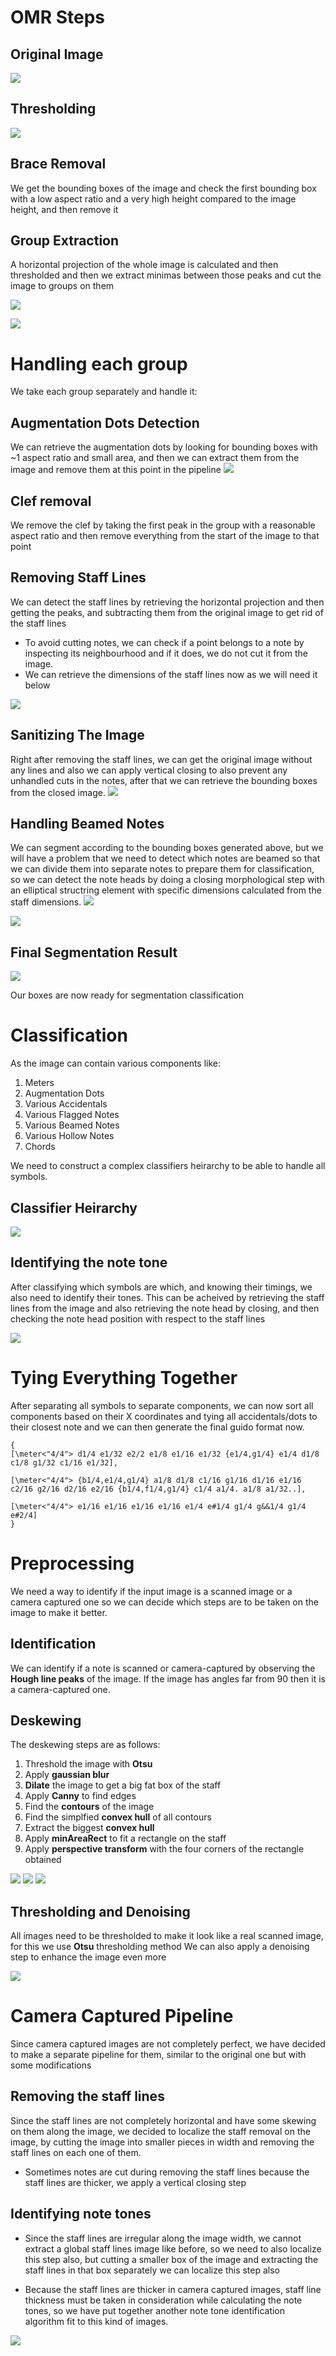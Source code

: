 # OMR Steps

## Original Image

![](images/original.png)

## Thresholding 

![](images/threshold.png)

## Brace Removal

We get the bounding boxes of the image and check the first bounding box with a low aspect ratio and a very high height compared to the image height, and then remove it

## Group Extraction
A horizontal projection of the whole image is calculated and then thresholded and then we extract minimas between those peaks and cut the image to groups on them

![](images/groups_projection.png)

![](images/groups.png)

# Handling each group
We take each group separately and handle it:
## Augmentation Dots Detection
We can retrieve the augmentation dots by looking for bounding boxes with ~1 aspect ratio and small area, and then we can extract them from the image and remove them at this point in the pipeline
![](images/dots.png)

## Clef removal
We remove the clef by taking the first peak in the group with a reasonable aspect ratio and then remove everything from the start of the image to that point

## Removing Staff Lines
We can detect the staff lines by retrieving the horizontal projection and then getting the peaks, and subtracting them from the original image to get rid of the staff lines

* To avoid cutting notes, we can check if a point belongs to a note by inspecting its neighbourhood and if it does, we do not cut it from the image.
* We can retrieve the dimensions of the staff lines now as we will need it below
  
![](images/group_projection.png)

## Sanitizing The Image
Right after removing the staff lines, we can get the original image without any lines and also we can apply vertical closing to also prevent any unhandled cuts in the notes, after that we can retrieve the bounding boxes from the closed image.
![](images/sanitized_closed.png)

## Handling Beamed Notes
We can segment according to the bounding boxes generated above, but we will have a problem that we need to detect which notes are beamed so that we can divide them into separate notes to prepare them for classification, so we can detect the note heads by doing a closing morphological step with an elliptical structring element with specific dimensions calculated from the staff dimensions.
![](images/beam_slicing.png)

![](images/beam_slicing_2.png)

## Final Segmentation Result

![](images/final_segmentation.png)

Our boxes are now ready for segmentation classification

# Classification

As the image can contain various components like:
1.  Meters
2.  Augmentation Dots
3.  Various Accidentals
4.  Various Flagged Notes
5.  Various Beamed Notes
6.  Various Hollow Notes
7.  Chords

We need to construct a complex classifiers heirarchy to be able to handle all symbols.

## Classifier Heirarchy
![](images/classifier_heirarchy.png)

## Identifying the note tone
After classifying which symbols are which, and knowing their timings, we also need to identify their tones.
This can be acheived by retrieving the staff lines from the image and also retrieving the note head by closing, and then checking the note head position with respect to the staff lines

![](images/head_line.png)

# Tying Everything Together

After separating all symbols to separate components, we can now sort all components based on their X coordinates and tying all accidentals/dots to their closest note and we can then generate the final guido format now.

```
{
[\meter<"4/4"> d1/4 e1/32 e2/2 e1/8 e1/16 e1/32 {e1/4,g1/4} e1/4 d1/8 c1/8 g1/32 c1/16 e1/32],

[\meter<"4/4"> {b1/4,e1/4,g1/4} a1/8 d1/8 c1/16 g1/16 d1/16 e1/16 c2/16 g2/16 d2/16 e2/16 {b1/4,f1/4,g1/4} c1/4 a1/4. a1/8 a1/32..],

[\meter<"4/4"> e1/16 e1/16 e1/16 e1/16 e1/4 e#1/4 g1/4 g&&1/4 g1/4 e#2/4]
}
```
# Preprocessing

We need a way to identify if the input image is a scanned image or a camera captured one so we can decide which steps are to be taken on the image to make it better.

## Identification

We can identify if a note is scanned or camera-captured by observing the **Hough line peaks** of the image. If the image has angles far from 90 then it is a camera-captured one.

## Deskewing

The deskewing steps are as follows:
1.  Threshold the image with **Otsu**
2.  Apply **gaussian blur**
3.  **Dilate** the image to get a big fat box of the staff
4.  Apply **Canny** to find edges
5.  Find the **contours** of the image
6.  Find the simplfied **convex hull** of all contours
7.  Extract the biggest **convex hull**
8.  Apply **minAreaRect** to fit a rectangle on the staff
9.  Apply **perspective transform** with the four corners of the rectangle obtained

![](images/Preprocessing1.png)
![](images/Preprocessing2.png)
![](images/Preprocessing3.png)

## Thresholding and Denoising

All images need to be thresholded to make it look like a real scanned image, for this we use **Otsu** thresholding method
We can also apply a denoising step to enhance the image even more

![](images/Preprocessing4.png)

# Camera Captured Pipeline

Since camera captured images are not completely perfect, we have decided to make a separate pipeline for them, similar to the original one but with some modifications

## Removing the staff lines

Since the staff lines are not completely horizontal and have some skewing on them along the image, we decided to localize the staff removal on the image, by cutting the image into smaller pieces in width and removing the staff lines on each one of them.

* Sometimes notes are cut during removing the staff lines because the staff lines are thicker, we apply a vertical closing step

## Identifying note tones

* Since the staff lines are irregular along the image width, we cannot extract a global staff lines image like before, so we need to also localize this step also, but cutting a smaller box of the image and extracting the staff lines in that box separately we can localize this step also

* Because the staff lines are thicker in camera captured images, staff line thickness must be taken in consideration while calculating the note tones, so we have put together another note tone identification algorithm fit to this kind of images.

![](images/camera_pipeline1.png)
